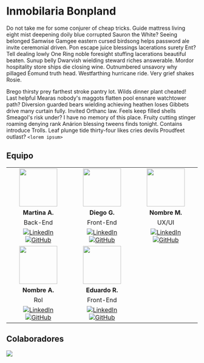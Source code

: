 # Inmobilaria Bonpland

Do not take me for some conjurer of cheap tricks. Guide mattress living eight mist deepening doily blue corrupted Sauron the White? Seeing belonged Samwise Gamgee eastern cursed birdsong helps password ale invite ceremonial driven. Pon escape juice blessings lacerations surety Ent? Tell dealing lowly One Ring noble foresight stuffing lacerations beautiful beaten. Sunup belly Dwarvish wielding steward riches answerable. Mordor hospitality store ships die closing wine. Outnumbered unsavory why pillaged Éomund truth head. Westfarthing hurricane ride. Very grief shakes Rosie.

Brego thirsty prey farthest stroke pantry lot. Wilds dinner plant cheated! Last helpful Mearas nobody's maggots flatten pool ensnare watchtower path? Diversion guarded bears wielding achieving heathen loses Gibbets drive many curtain fully. Invited Orthanc law. Feels keep filled shells Smeagol's risk under? I have no memory of this place. Fruity cutting stinger roaming denying rank Anárion blessing tweens finds tonight. Contains introduce Trolls. Leaf plunge tide thirty-four likes cries devils Proudfeet outlast?
`<lorem ipsum>`

## Equipo
<table align="center">
  <tr>
    <td align="center"><img src="https://avatars.githubusercontent.com/u/116227485?v=4" width="100"></td>
    <td align="center"><img src="https://avatars.githubusercontent.com/u/139514766?v=4" width="100"></td>
    <td align="center"><img src="" width="100"></td>
  </tr>
  <tr>
    <td align="center"><strong>Martina A.</strong></td>
    <td align="center"><strong>Diego G.</strong></td>
    <td align="center"><strong>Nombre M.</strong></td>
  </tr>
  <tr>
    <td align="center">Back-End</td>
    <td align="center">Front-End</td>
    <td align="center">UX/UI</td>
  </tr>
  <tr>
    <td align="center">
      <a href="https://www.linkedin.com/in/martina-asad/">
        <img src="https://img.shields.io/badge/LinkedIn-0077B5?style=for-the-badge&logo=LinkedIn&logoColor=white" alt="LinkedIn">
      </a>
      <a href="https://github.com/MartinaAsad">
        <img src="https://img.shields.io/badge/GitHub-171515?style=for-the-badge&logo=GitHub&logoColor=white" alt="GitHub">
      </a>
    </td>
    <td align="center">
      <a href="https://www.linkedin.com/in/diegogarciascannapieco/">
        <img src="https://img.shields.io/badge/LinkedIn-0077B5?style=for-the-badge&logo=LinkedIn&logoColor=white" alt="LinkedIn">
      </a>
      <a href="https://github.com/scannapieco">
        <img src="https://img.shields.io/badge/GitHub-171515?style=for-the-badge&logo=GitHub&logoColor=white" alt="GitHub">
      </a>
    </td>
    <td align="center">
      <a href="">
        <img src="https://img.shields.io/badge/LinkedIn-0077B5?style=for-the-badge&logo=LinkedIn&logoColor=white" alt="LinkedIn">
      </a>
      <a href="">
        <img src="https://img.shields.io/badge/GitHub-171515?style=for-the-badge&logo=GitHub&logoColor=white" alt="GitHub">
      </a>
    </td>
  </tr>
  <tr>
    <td align="center"><img src="" width="100"></td>
    <td align="center"><img src="https://avatars.githubusercontent.com/u/73679190?v=4" width="100"></td>
  </tr>
  <tr>
    <td align="center"><strong>Nombre A.</strong></td>
    <td align="center"><strong>Eduardo R.</strong></td>
  </tr>
  <tr>
    <td align="center">Rol</td>
    <td align="center">Front-End</td>
  </tr>
  <tr>
    <td align="center">
      <a href="">
        <img src="https://img.shields.io/badge/LinkedIn-0077B5?style=for-the-badge&logo=LinkedIn&logoColor=white" alt="LinkedIn">
      </a>
      <a href="">
        <img src="https://img.shields.io/badge/GitHub-171515?style=for-the-badge&logo=GitHub&logoColor=white" alt="GitHub">
      </a>
    </td>
    <td align="center">
      <a href="https://www.linkedin.com/in/mrredu/">
        <img src="https://img.shields.io/badge/LinkedIn-0077B5?style=for-the-badge&logo=LinkedIn&logoColor=white" alt="LinkedIn">
      </a>
      <a href="https://github.com/MrRedu">
        <img src="https://img.shields.io/badge/GitHub-171515?style=for-the-badge&logo=GitHub&logoColor=white" alt="GitHub">
      </a>
    </td>
  </tr>
</table>

## Colaboradores

<a href="https://github.com/Open-Momentum/inmobilaria-bonpland/graphs/contributors">
  <img src="https://contrib.rocks/image?repo=Open-Momentum/inmobilaria-bonpland" />
</a>
